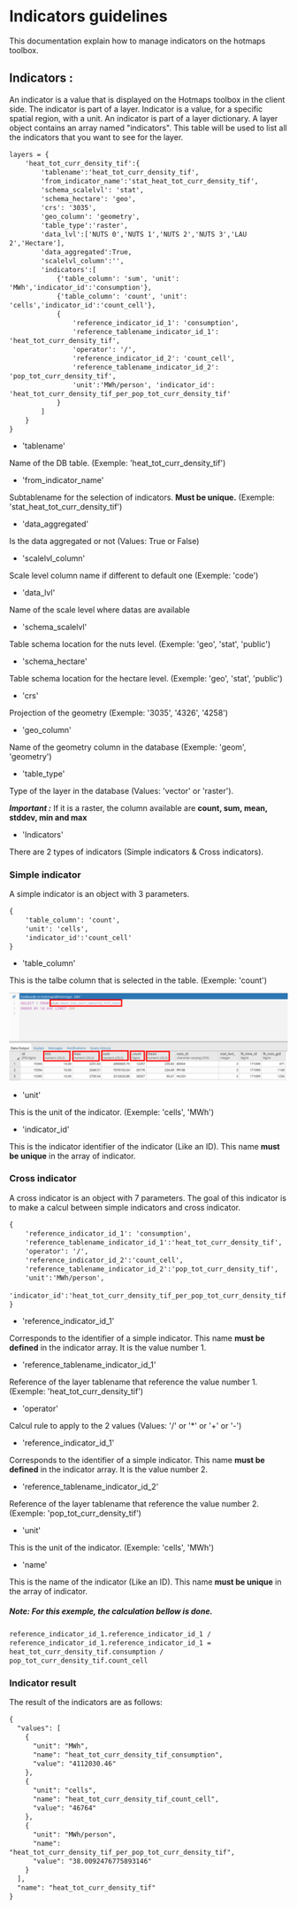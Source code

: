 # Indicators guidelines

This documentation explain how to manage indicators on the hotmaps toolbox.

## Indicators :

An indicator is a value that is displayed on the Hotmaps toolbox in the client side. The indicator is part of a layer. Indicator is a value, for a specific spatial region, with a unit. An indicator is part of a layer dictionary. A layer object contains an array named "indicators". This table will be used to list all the indicators that you want to see for the layer.

    layers = {
	    'heat_tot_curr_density_tif':{
            'tablename':'heat_tot_curr_density_tif',
			'from_indicator_name':'stat_heat_tot_curr_density_tif',
            'schema_scalelvl': 'stat',
            'schema_hectare': 'geo',
            'crs': '3035',
            'geo_column': 'geometry',
			'table_type':'raster',
            'data_lvl':['NUTS 0','NUTS 1','NUTS 2','NUTS 3','LAU 2','Hectare'],
			'data_aggregated':True,
			'scalelvl_column':'',
			'indicators':[
                {'table_column': 'sum', 'unit': 'MWh','indicator_id':'consumption'},
				{'table_column': 'count', 'unit': 'cells','indicator_id':'count_cell'},
				{
					'reference_indicator_id_1': 'consumption',
                    'reference_tablename_indicator_id_1': 'heat_tot_curr_density_tif', 
					'operator': '/',
					'reference_indicator_id_2': 'count_cell',
                    'reference_tablename_indicator_id_2': 'pop_tot_curr_density_tif', 
					'unit':'MWh/person', 'indicator_id': 'heat_tot_curr_density_tif_per_pop_tot_curr_density_tif'
				}
			]
        }
    }


- 'tablename'

Name of the DB table. (Exemple: 'heat_tot_curr_density_tif')

- 'from_indicator_name'

Subtablename for the selection of indicators. **Must be unique.** (Exemple: 'stat_heat_tot_curr_density_tif')

- 'data_aggregated'

Is the data aggregated or not (Values: True or False)

- 'scalelvl_column'

Scale level column name if different to default one (Exemple: 'code')

- 'data_lvl'

Name of the scale level where datas are available

- 'schema_scalelvl'

Table schema location for the nuts level. (Exemple: 'geo', 'stat', 'public')

- 'schema_hectare'

Table schema location for the hectare level. (Exemple: 'geo', 'stat', 'public')

- 'crs'

Projection of the geometry (Exemple: '3035', '4326', '4258')

- 'geo_column'

Name of the geometry column in the database (Exemple: 'geom', 'geometry')

- 'table_type'

Type of the layer in the database (Values: 'vector' or 'raster'). 

***Important :*** If it is a raster, the column available are **count, sum, mean, stddev, min and max**

- 'Indicators'

There are 2 types of indicators (Simple indicators & Cross indicators).


### Simple indicator

A simple indicator is an object with 3 parameters. 

    {
        'table_column': 'count', 
        'unit': 'cells',
        'indicator_id':'count_cell'
    }



- 'table_column'

This is the talbe column that is selected in the table. (Exemple: 'count')

![tablecolumnselection](/api/assets/table_image.png)

- 'unit'

This is the unit of the indicator. (Exemple: 'cells', 'MWh')

- 'indicator_id'

This is the indicator identifier of the indicator (Like an ID). This name **must be unique** in the array of indicator.



### Cross indicator

A cross indicator is an object with 7 parameters. The goal of this indicator is to make a calcul between simple indicators and cross indicator. 

	{
        'reference_indicator_id_1': 'consumption',
        'reference_tablename_indicator_id_1':'heat_tot_curr_density_tif', 
        'operator': '/',
        'reference_indicator_id_2':'count_cell',
        'reference_tablename_indicator_id_2':'pop_tot_curr_density_tif', 
        'unit':'MWh/person', 
        'indicator_id':'heat_tot_curr_density_tif_per_pop_tot_curr_density_tif'
    }


- 'reference_indicator_id_1'

Corresponds to the identifier of a simple indicator. This name **must be defined** in the indicator array. It is the value number 1.

- 'reference_tablename_indicator_id_1'

Reference of the layer tablename that reference the value number 1. (Exemple: 'heat_tot_curr_density_tif')

- 'operator'

Calcul rule to apply to the 2 values (Values: '/' or '*' or '+' or '-')

- 'reference_indicator_id_1'

Corresponds to the identifier of a simple indicator. This name **must be defined** in the indicator array. It is the value number 2.

- 'reference_tablename_indicator_id_2'

Reference of the layer tablename that reference the value number 2. (Exemple: 'pop_tot_curr_density_tif')

- 'unit'

This is the unit of the indicator. (Exemple: 'cells', 'MWh')

- 'name'

This is the name of the indicator (Like an ID). This name **must be unique** in the array of indicator.


##### Note: For this exemple, the calculation bellow is done.

    reference_indicator_id_1.reference_indicator_id_1 / reference_indicator_id_1.reference_indicator_id_1 = heat_tot_curr_density_tif.consumption / pop_tot_curr_density_tif.count_cell

### Indicator result

The result of the indicators are as follows:

    {
      "values": [
        {
          "unit": "MWh",
          "name": "heat_tot_curr_density_tif_consumption",
          "value": "4112030.46"
        },
        {
          "unit": "cells",
          "name": "heat_tot_curr_density_tif_count_cell",
          "value": "46764"
        },
        {
          "unit": "MWh/person",
          "name": "heat_tot_curr_density_tif_per_pop_tot_curr_density_tif",
          "value": "38.0092476775893146"
        }
      ],
      "name": "heat_tot_curr_density_tif"
    }

